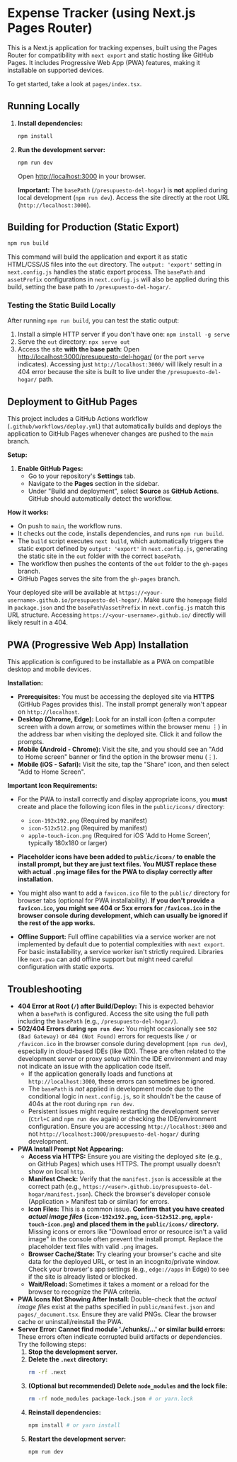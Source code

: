 # Expense Tracker (using Next.js Pages Router)

This is a Next.js application for tracking expenses, built using the Pages Router for compatibility with `next export` and static hosting like GitHub Pages. It includes Progressive Web App (PWA) features, making it installable on supported devices.

To get started, take a look at `pages/index.tsx`.

## Running Locally

1.  **Install dependencies:**
    ```bash
    npm install
    ```
2.  **Run the development server:**
    ```bash
    npm run dev
    ```
    Open [http://localhost:3000](http://localhost:3000) in your browser.

    **Important:** The `basePath` (`/presupuesto-del-hogar`) is **not** applied during local development (`npm run dev`). Access the site directly at the root URL (`http://localhost:3000`).

## Building for Production (Static Export)

```bash
npm run build
```

This command will build the application and export it as static HTML/CSS/JS files into the `out` directory. The `output: 'export'` setting in `next.config.js` handles the static export process. The `basePath` and `assetPrefix` configurations in `next.config.js` will also be applied during this build, setting the base path to `/presupuesto-del-hogar/`.

### Testing the Static Build Locally

After running `npm run build`, you can test the static output:

1.  Install a simple HTTP server if you don't have one: `npm install -g serve`
2.  Serve the `out` directory: `npx serve out`
3.  Access the site **with the base path**: Open [http://localhost:3000/presupuesto-del-hogar/](http://localhost:3000/presupuesto-del-hogar/) (or the port `serve` indicates). Accessing just `http://localhost:3000/` will likely result in a 404 error because the site is built to live under the `/presupuesto-del-hogar/` path.

## Deployment to GitHub Pages

This project includes a GitHub Actions workflow (`.github/workflows/deploy.yml`) that automatically builds and deploys the application to GitHub Pages whenever changes are pushed to the `main` branch.

**Setup:**

1.  **Enable GitHub Pages:**
    *   Go to your repository's **Settings** tab.
    *   Navigate to the **Pages** section in the sidebar.
    *   Under "Build and deployment", select **Source** as **GitHub Actions**. GitHub should automatically detect the workflow.

**How it works:**

*   On push to `main`, the workflow runs.
*   It checks out the code, installs dependencies, and runs `npm run build`.
*   The `build` script executes `next build`, which automatically triggers the static export defined by `output: 'export'` in `next.config.js`, generating the static site in the `out` folder with the correct `basePath`.
*   The workflow then pushes the contents of the `out` folder to the `gh-pages` branch.
*   GitHub Pages serves the site from the `gh-pages` branch.

Your deployed site will be available at `https://<your-username>.github.io/presupuesto-del-hogar/`. Make sure the `homepage` field in `package.json` and the `basePath`/`assetPrefix` in `next.config.js` match this URL structure. Accessing `https://<your-username>.github.io/` directly will likely result in a 404.

## PWA (Progressive Web App) Installation

This application is configured to be installable as a PWA on compatible desktop and mobile devices.

**Installation:**

*   **Prerequisites:** You must be accessing the deployed site via **HTTPS** (GitHub Pages provides this). The install prompt generally won't appear on `http://localhost`.
*   **Desktop (Chrome, Edge):** Look for an install icon (often a computer screen with a down arrow, or sometimes within the browser menu ⋮) in the address bar when visiting the deployed site. Click it and follow the prompts.
*   **Mobile (Android - Chrome):** Visit the site, and you should see an "Add to Home screen" banner or find the option in the browser menu (⋮).
*   **Mobile (iOS - Safari):** Visit the site, tap the "Share" icon, and then select "Add to Home Screen".

**Important Icon Requirements:**

*   For the PWA to install correctly and display appropriate icons, you **must** create and place the following icon files in the `public/icons/` directory:
    *   `icon-192x192.png` (Required by manifest)
    *   `icon-512x512.png` (Required by manifest)
    *   `apple-touch-icon.png` (Required for iOS 'Add to Home Screen', typically 180x180 or larger)
*   **Placeholder icons have been added to `public/icons/` to enable the install prompt, but they are just text files. You MUST replace these with actual `.png` image files for the PWA to display correctly after installation.**
*   You might also want to add a `favicon.ico` file to the `public/` directory for browser tabs (optional for PWA installability). **If you don't provide a `favicon.ico`, you might see 404 or 5xx errors for `/favicon.ico` in the browser console during development, which can usually be ignored if the rest of the app works.**

*   **Offline Support:** Full offline capabilities via a service worker are not implemented by default due to potential complexities with `next export`. For basic installability, a service worker isn't strictly required. Libraries like `next-pwa` can add offline support but might need careful configuration with static exports.

## Troubleshooting

*   **404 Error at Root (`/`) after Build/Deploy:** This is expected behavior when a `basePath` is configured. Access the site using the full path including the `basePath` (e.g., `/presupuesto-del-hogar/`).
*   **502/404 Errors during `npm run dev`:** You might occasionally see `502 (Bad Gateway)` or `404 (Not Found)` errors for requests like `/` or `/favicon.ico` in the browser console during development (`npm run dev`), especially in cloud-based IDEs (like IDX). These are often related to the development server or proxy setup within the IDE environment and may not indicate an issue with the application code itself.
    *   If the application generally loads and functions at `http://localhost:3000`, these errors can sometimes be ignored.
    *   The `basePath` is *not* applied in development mode due to the conditional logic in `next.config.js`, so it shouldn't be the cause of 404s at the root during `npm run dev`.
    *   Persistent issues might require restarting the development server (`Ctrl+C` and `npm run dev` again) or checking the IDE/environment configuration. Ensure you are accessing `http://localhost:3000` and not `http://localhost:3000/presupuesto-del-hogar/` during development.
*   **PWA Install Prompt Not Appearing:**
    *   **Access via HTTPS:** Ensure you are visiting the deployed site (e.g., on GitHub Pages) which uses HTTPS. The prompt usually doesn't show on local `http`.
    *   **Manifest Check:** Verify that the `manifest.json` is accessible at the correct path (e.g., `https://<user>.github.io/presupuesto-del-hogar/manifest.json`). Check the browser's developer console (Application > Manifest tab or similar) for errors.
    *   **Icon Files:** This is a common issue. **Confirm that you have created *actual image files* (`icon-192x192.png`, `icon-512x512.png`, `apple-touch-icon.png`) and placed them in the `public/icons/` directory.** Missing icons or errors like "Download error or resource isn't a valid image" in the console often prevent the install prompt. Replace the placeholder text files with valid `.png` images.
    *   **Browser Cache/State:** Try clearing your browser's cache and site data for the deployed URL, or test in an incognito/private window. Check your browser's app settings (e.g., `edge://apps` in Edge) to see if the site is already listed or blocked.
    *   **Wait/Reload:** Sometimes it takes a moment or a reload for the browser to recognize the PWA criteria.
*   **PWA Icons Not Showing After Install:** Double-check that the *actual image files* exist at the paths specified in `public/manifest.json` and `pages/_document.tsx`. Ensure they are valid PNGs. Clear the browser cache or uninstall/reinstall the PWA.
*   **Server Error: Cannot find module './chunks/...' or similar build errors:** These errors often indicate corrupted build artifacts or dependencies. Try the following steps:
    1.  **Stop the development server.**
    2.  **Delete the `.next` directory:**
        ```bash
        rm -rf .next
        ```
    3.  **(Optional but recommended) Delete `node_modules` and the lock file:**
        ```bash
        rm -rf node_modules package-lock.json # or yarn.lock
        ```
    4.  **Reinstall dependencies:**
        ```bash
        npm install # or yarn install
        ```
    5.  **Restart the development server:**
        ```bash
        npm run dev
        ```

